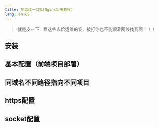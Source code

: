 ```yaml
---
title: 恰运维一口饭(Nginx实用教程)
lang: en-US
---
```


> 就是皮一下，靠这些去恰运维的饭，被打你也不能顺着网线找我啊！！！

## 安装

## 基本配置（前端项目部署）

## 同域名不同路径指向不同项目

## https配置

## socket配置

